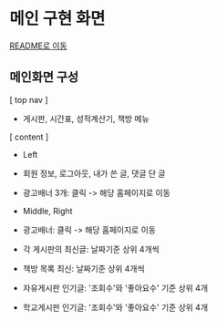 # 메인 구현 화면

[README로 이동](../../README.md)


## 메인화면 구성
[ top nav ]
- 게시판, 시간표, 성적계산기, 책방 메뉴

[ content ]
- Left
 - 회원 정보, 로그아웃, 내가 쓴 글, 댓글 단 글
 - 광고배너 3개: 클릭 -> 해당 홈페이지로 이동

- Middle, Right
 - 광고배너: 클릭 -> 해당 홈페이지로 이동
 - 각 게시판의 최신글: 날짜기준 상위 4개씩
 - 책방 목록 최신: 날짜기준 상위 4개씩
 - 자유게시판 인기글: '조회수'와 '좋아요수' 기준 상위 4개
 - 학교게시판 인기글: '조회수'와 '좋아요수' 기준 상위 4개

